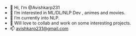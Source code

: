 - 👋 Hi, I’m @Avishkarp231
- 👀 I’m interested in ML/DL/NLP Dev , animes and movies.
- 🌱 I’m currently into NLP. 
- 💞️ Will love to collab and work on some interesting projects.
- 📫 avishkarp231@gmail.com

<!---
Avishkarp231/Avishkarp231 is a ✨ special ✨ repository because its `README.md` (this file) appears on your GitHub profile.
You can click the Preview link to take a look at your changes.
--->
